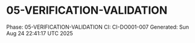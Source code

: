 # 05-VERIFICATION-VALIDATION
Phase: 05-VERIFICATION-VALIDATION
CI: CI-DO001-007
Generated: Sun Aug 24 22:41:17 UTC 2025
